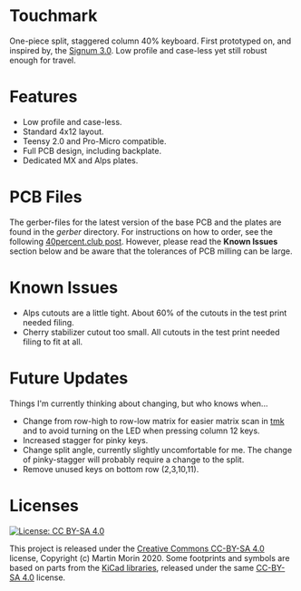 # Touchmark
One-piece split, staggered column 40% keyboard. First prototyped on, and inspired by, the [Signum 3.0](http://troyfletcher.net/keyboard_sales.html#signum_30). Low profile and case-less yet still robust enough for travel.

# Features
* Low profile and case-less.
* Standard 4x12 layout.
* Teensy 2.0 and Pro-Micro compatible.
* Full PCB design, including backplate.
* Dedicated MX and Alps plates.

# PCB Files
The gerber-files for the latest version of the base PCB and the plates are found in the *gerber* directory. For instructions on how to order, see the following [40percent.club post](http://www.40percent.club/2017/03/ordering-pcb.html). However, please read the **Known Issues** section below and be aware that the tolerances of PCB milling can be large.

# Known Issues
* Alps cutouts are a little tight. About 60% of the cutouts in the test print needed filing.
* Cherry stabilizer cutout too small. All cutouts in the test print needed filing to fit at all.

# Future Updates
Things I'm currently thinking about changing, but who knows when...
* Change from row-high to row-low matrix for easier matrix scan in [tmk](https://github.com/tmk/tmk_keyboard) and to avoid turning on the LED when pressing column 12 keys.
* Increased stagger for pinky keys.
* Change split angle, currently slightly uncomfortable for me. The change of pinky-stagger will probably require a change to the split.
* Remove unused keys on bottom row (2,3,10,11).

# Licenses
[![License: CC BY-SA 4.0](https://i.creativecommons.org/l/by-sa/4.0/88x31.png)](https://creativecommons.org/licenses/by-sa/4.0/)

This project is released under the [Creative Commons CC-BY-SA 4.0](https://creativecommons.org/licenses/by-sa/4.0/legalcode) license, Copyright (c) Martin Morin 2020.
Some footprints and symbols are based on parts from the [KiCad libraries](https://kicad-pcb.org/libraries/), released under the same [CC-BY-SA 4.0](https://creativecommons.org/licenses/by-sa/4.0/legalcode) license.
